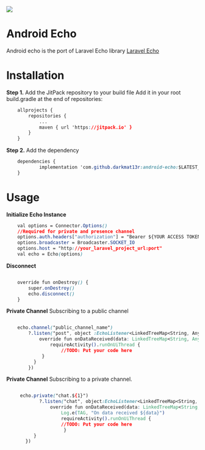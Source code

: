 [![](https://jitpack.io/v/darkmat13r/android-echo.svg)](https://jitpack.io/#darkmat13r/android-echo)
# Android  Echo

Android echo is the port of Laravel Echo library
[Laravel Echo](https://github.com/laravel/echo)

# Installation
**Step 1.** Add the JitPack repository to your build file
Add it in your root build.gradle at the end of repositories:

```css
	allprojects {
		repositories {
			...
			maven { url 'https://jitpack.io' }
		}
	}
```

**Step 2.**  Add the dependency

```css
	dependencies {
	        implementation 'com.github.darkmat13r:android-echo:$LATEST_VERSION'
	}
```

# Usage

**Initialize Echo Instance**
```css
    val options = Connector.Options()  
    //Required for private and presence channel
    options.auth.headers["authorization"] = "Bearer ${YOUR ACCESS TOKEN}"  
    options.broadcaster = Broadcaster.SOCKET_IO  
    options.host = "http://your_laravel_project_url:port"  
    val echo = Echo(options)
```
**Disconnect**
```css

    override fun onDestroy() {  
        super.onDestroy()  
        echo.disconnect()  
    }

```

**Private Channel**
Subscribing to a public channel
```css

    echo.channel("public_channel_name")  
        ?.listen("post", object :EchoListener<LinkedTreeMap<String, Any>>(){  
            override fun onDataReceived(data: LinkedTreeMap<String, Any>?) {  
                requireActivity().runOnUiThread {  
                    //TODO: Put your code here
    	     } 
    	  }  
        })

```

**Private Channel**
Subscribing to a private channel. 
```css

     echo.private("chat.${1}")  
            ?.listen("chat", object:EchoListener<LinkedTreeMap<String, Any>>(){  
                override fun onDataReceived(data: LinkedTreeMap<String,Any>?) {  
                    Log.e(TAG, "On data received ${data}")  
                    requireActivity().runOnUiThread {  
                    //TODO: Put your code here
    	             }  
    	  }  
       })

  ```

